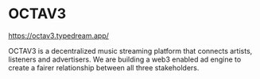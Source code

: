 # OCTAV3
https://octav3.typedream.app/

OCTAV3 is a decentralized music streaming platform that connects artists, listeners and advertisers. We are building a web3 enabled ad engine to create a fairer relationship between all three stakeholders.




